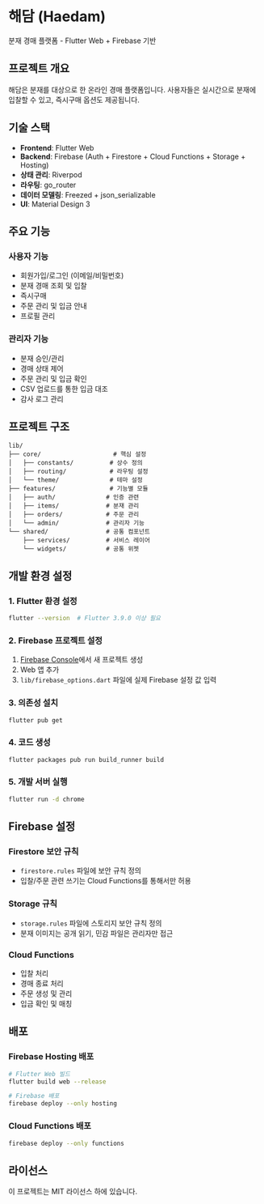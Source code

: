 # 해담 (Haedam)

분재 경매 플랫폼 - Flutter Web + Firebase 기반

## 프로젝트 개요

해담은 분재를 대상으로 한 온라인 경매 플랫폼입니다. 사용자들은 실시간으로 분재에 입찰할 수 있고, 즉시구매 옵션도 제공됩니다.

## 기술 스택

- **Frontend**: Flutter Web
- **Backend**: Firebase (Auth + Firestore + Cloud Functions + Storage + Hosting)
- **상태 관리**: Riverpod
- **라우팅**: go_router
- **데이터 모델링**: Freezed + json_serializable
- **UI**: Material Design 3

## 주요 기능

### 사용자 기능

- 회원가입/로그인 (이메일/비밀번호)
- 분재 경매 조회 및 입찰
- 즉시구매
- 주문 관리 및 입금 안내
- 프로필 관리

### 관리자 기능

- 분재 승인/관리
- 경매 상태 제어
- 주문 관리 및 입금 확인
- CSV 업로드를 통한 입금 대조
- 감사 로그 관리

## 프로젝트 구조

```
lib/
├── core/                    # 핵심 설정
│   ├── constants/          # 상수 정의
│   ├── routing/            # 라우팅 설정
│   └── theme/              # 테마 설정
├── features/               # 기능별 모듈
│   ├── auth/              # 인증 관련
│   ├── items/             # 분재 관리
│   ├── orders/            # 주문 관리
│   └── admin/             # 관리자 기능
└── shared/                # 공통 컴포넌트
    ├── services/          # 서비스 레이어
    └── widgets/           # 공통 위젯
```

## 개발 환경 설정

### 1. Flutter 환경 설정

```bash
flutter --version  # Flutter 3.9.0 이상 필요
```

### 2. Firebase 프로젝트 설정

1. [Firebase Console](https://console.firebase.google.com/)에서 새 프로젝트 생성
2. Web 앱 추가
3. `lib/firebase_options.dart` 파일에 실제 Firebase 설정 값 입력

### 3. 의존성 설치

```bash
flutter pub get
```

### 4. 코드 생성

```bash
flutter packages pub run build_runner build
```

### 5. 개발 서버 실행

```bash
flutter run -d chrome
```

## Firebase 설정

### Firestore 보안 규칙

- `firestore.rules` 파일에 보안 규칙 정의
- 입찰/주문 관련 쓰기는 Cloud Functions를 통해서만 허용

### Storage 규칙

- `storage.rules` 파일에 스토리지 보안 규칙 정의
- 분재 이미지는 공개 읽기, 민감 파일은 관리자만 접근

### Cloud Functions

- 입찰 처리
- 경매 종료 처리
- 주문 생성 및 관리
- 입금 확인 및 매칭

## 배포

### Firebase Hosting 배포

```bash
# Flutter Web 빌드
flutter build web --release

# Firebase 배포
firebase deploy --only hosting
```

### Cloud Functions 배포

```bash
firebase deploy --only functions
```

## 라이선스

이 프로젝트는 MIT 라이선스 하에 있습니다.
